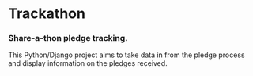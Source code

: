 # Trackathon
### Share-a-thon pledge tracking.

This Python/Django project aims to take data in from the pledge process and display information on the pledges received.
